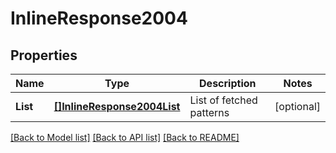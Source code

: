 # InlineResponse2004

## Properties

Name | Type | Description | Notes
------------ | ------------- | ------------- | -------------
**List** | [**[]InlineResponse2004List**](inline_response_200_4_list.md) | List of fetched patterns | [optional] 

[[Back to Model list]](../README.md#documentation-for-models) [[Back to API list]](../README.md#documentation-for-api-endpoints) [[Back to README]](../README.md)


